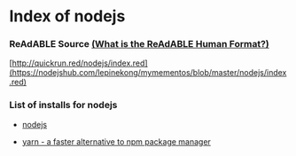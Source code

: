 
# Index of nodejs


### ReAdABLE Source [(What is the ReAdABLE Human Format?)](http://readablehumanformat.com)

[http://quickrun.red/nodejs/index.red](https://nodejshub.com/lepinekong/mymementos/blob/master/nodejs/index.red)


### List of installs for nodejs

- [nodejs](./nodejs)
                        
- [yarn - a faster alternative to npm package manager ](./yarn)
                        
